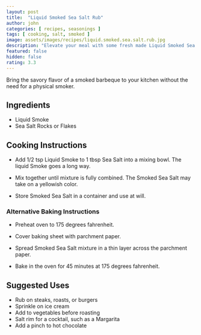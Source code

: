 ```yaml
---
layout: post
title:  "Liquid Smoked Sea Salt Rub"
author: john
categories: [ recipes, seasonings ]
tags: [ cooking, salt, smoked ]
image: assets/images/recipes/liquid.smoked.sea.salt.rub.jpg
description: "Elevate your meal with some fresh made Liquid Smoked Sea Salt Rub."
featured: false
hidden: false
rating: 3.3
---
```


Bring the savory flavor of a smoked barbeque to your kitchen without the need for a physical smoker.

## Ingredients

- Liquid Smoke
- Sea Salt Rocks or Flakes

## Cooking Instructions

- Add 1/2 tsp Liquid Smoke to 1 tbsp Sea Salt into a mixing bowl.  The liquid Smoke goes a long way.

- Mix together until mixture is fully combined.  The Smoked Sea Salt may take on a yellowish color.

- Store Smoked Sea Salt in a container and use at will.

### Alternative Baking Instructions

- Preheat oven to 175 degrees fahrenheit.

- Cover baking sheet with parchment paper.

- Spread Smoked Sea Salt mixture in a thin layer across the parchment paper.

- Bake in the oven for 45 minutes at 175 degrees fahrenheit.

## Suggested Uses

- Rub on steaks, roasts, or burgers
- Sprinkle on ice cream
- Add to vegetables before roasting
- Salt rim for a cocktail, such as a Margarita
- Add a pinch to hot chocolate
